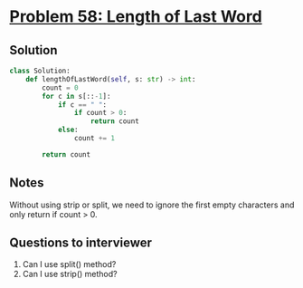# [Problem 58: Length of Last Word](https://leetcode.com/problems/length-of-last-word/)

## Solution

```py
class Solution:
    def lengthOfLastWord(self, s: str) -> int:
        count = 0
        for c in s[::-1]:
            if c == " ":
                if count > 0:
                    return count
            else:
                count += 1

        return count

```

## Notes

Without using strip or split, we need to ignore the first empty characters and only return if count > 0.

## Questions to interviewer

1. Can I use split() method?
2. Can I use strip() method?
